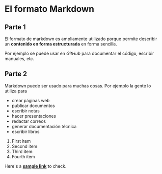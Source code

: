 # El formato Markdown
## Parte 1
El formato de markdown es ampliamente utilizado porque permite describir un **contenido en forma estructurada** en forma sencilla.

Por ejemplo se puede usar en *GitHub* para documentar el código, escribir manuales, etc.

## Parte 2
Markdown puede ser usado para muchas cosas. Por ejemplo la gente lo utiliza para

* crear páginas web
* publicar documentos
* escribir notas
* hacer presentaciones
* redactar correos
* generar documentación técnica
* escribir libros

1. First item
2. Second item
3. Third item
4. Fourth item

Here's a **[sample link](https://example.com)** to check.